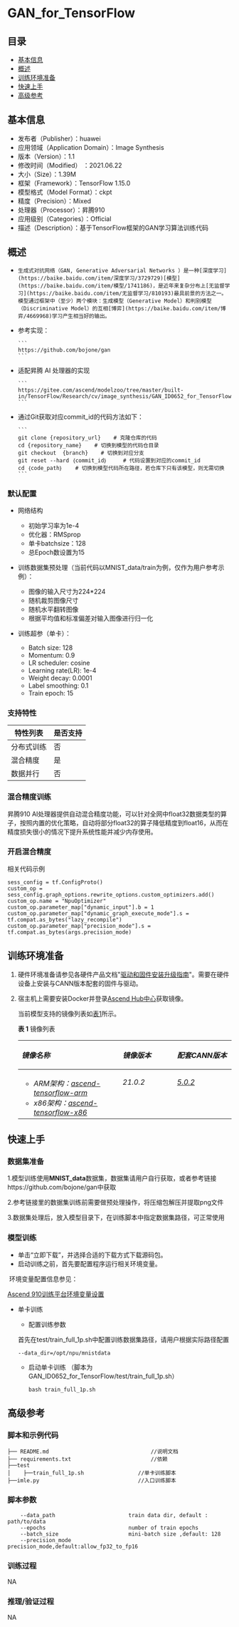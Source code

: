 # GAN_for_TensorFlow
## 目录
* [基本信息](#基本信息)
* [概述](#概述)
* [训练环境准备](#训练环境准备)
* [快速上手](#快速上手)
* [高级参考](#高级参考)


## 基本信息
- 发布者（Publisher）：huawei
- 应用领域（Application Domain）：Image Synthesis
- 版本（Version）：1.1
- 修改时间（Modified） ：2021.06.22
- 大小（Size）：1.39M
- 框架（Framework）：TensorFlow 1.15.0
- 模型格式（Model Format）：ckpt
- 精度（Precision）：Mixed
- 处理器（Processor）：昇腾910
- 应用级别（Categories）：Official
- 描述（Description）：基于TensorFlow框架的GAN学习算法训练代码

## 概述
-     生成式对抗网络（GAN, Generative Adversarial Networks ）是一种[深度学习](https://baike.baidu.com/item/深度学习/3729729)[模型](https://baike.baidu.com/item/模型/1741186)，是近年来复杂分布上[无监督学习](https://baike.baidu.com/item/无监督学习/810193)最具前景的方法之一。模型通过框架中（至少）两个模块：生成模型（Generative Model）和判别模型（Discriminative Model）的互相[博弈](https://baike.baidu.com/item/博弈/4669968)学习产生相当好的输出。 

-   参考实现：
    
        ```
        https://github.com/bojone/gan
        ```
    
-   适配昇腾 AI 处理器的实现
    
  
    ````
    ```
    https://gitee.com/ascend/modelzoo/tree/master/built-in/TensorFlow/Research/cv/image_synthesis/GAN_ID0652_for_TensorFlow
    ```
    ````
    
    
    
-   通过Git获取对应commit\_id的代码方法如下：
    
        ```
        git clone {repository_url}    # 克隆仓库的代码
        cd {repository_name}    # 切换到模型的代码仓目录
        git checkout  {branch}    # 切换到对应分支
        git reset --hard ｛commit_id｝     # 代码设置到对应的commit_id
        cd ｛code_path｝    # 切换到模型代码所在路径，若仓库下只有该模型，则无需切换
        ```

### 默认配置<a name="section91661242121611"></a>
-   网络结构
    -   初始学习率为1e-4
    -   优化器：RMSprop
    -   单卡batchsize：128
    -   总Epoch数设置为15
    
-   训练数据集预处理（当前代码以MNIST_data/train为例，仅作为用户参考示例）：
    -   图像的输入尺寸为224\*224
    -   随机裁剪图像尺寸
    -   随机水平翻转图像
    -   根据平均值和标准偏差对输入图像进行归一化

-   训练超参（单卡）：
    -   Batch size: 128
    -   Momentum: 0.9
    -   LR scheduler: cosine
    -   Learning rate\(LR\): 1e-4
    -   Weight decay: 0.0001
    -   Label smoothing: 0.1
    -   Train epoch: 15


### 支持特性<a name="section1899153513554"></a>

| 特性列表   | 是否支持 |
| ---------- | -------- |
| 分布式训练 | 否       |
| 混合精度   | 是       |
| 数据并行   | 否       |


### 混合精度训练<a name="section168064817164"></a>

昇腾910 AI处理器提供自动混合精度功能，可以针对全网中float32数据类型的算子，按照内置的优化策略，自动将部分float32的算子降低精度到float16，从而在精度损失很小的情况下提升系统性能并减少内存使用。

### 开启混合精度<a name="section20779114113713"></a>
相关代码示例

```
sess_config = tf.ConfigProto()
custom_op = sess_config.graph_options.rewrite_options.custom_optimizers.add()
custom_op.name = "NpuOptimizer"
custom_op.parameter_map["dynamic_input"].b = 1
custom_op.parameter_map["dynamic_graph_execute_mode"].s = tf.compat.as_bytes("lazy_recompile")
custom_op.parameter_map["precision_mode"].s = tf.compat.as_bytes(args.precision_mode)
```

## 训练环境准备

1.  硬件环境准备请参见各硬件产品文档"[驱动和固件安装升级指南]( https://support.huawei.com/enterprise/zh/category/ai-computing-platform-pid-1557196528909)"。需要在硬件设备上安装与CANN版本配套的固件与驱动。
2.  宿主机上需要安装Docker并登录[Ascend Hub中心](https://ascendhub.huawei.com/#/detail?name=ascend-tensorflow-arm)获取镜像。

    当前模型支持的镜像列表如[表1](#zh-cn_topic_0000001074498056_table1519011227314)所示。

    **表 1** 镜像列表

    <a name="zh-cn_topic_0000001074498056_table1519011227314"></a>
    <table><thead align="left"><tr id="zh-cn_topic_0000001074498056_row0190152218319"><th class="cellrowborder" valign="top" width="47.32%" id="mcps1.2.4.1.1"><p id="zh-cn_topic_0000001074498056_p1419132211315"><a name="zh-cn_topic_0000001074498056_p1419132211315"></a><a name="zh-cn_topic_0000001074498056_p1419132211315"></a><em id="i1522884921219"><a name="i1522884921219"></a><a name="i1522884921219"></a>镜像名称</em></p>
    </th>
    <th class="cellrowborder" valign="top" width="25.52%" id="mcps1.2.4.1.2"><p id="zh-cn_topic_0000001074498056_p75071327115313"><a name="zh-cn_topic_0000001074498056_p75071327115313"></a><a name="zh-cn_topic_0000001074498056_p75071327115313"></a><em id="i1522994919122"><a name="i1522994919122"></a><a name="i1522994919122"></a>镜像版本</em></p>
    </th>
    <th class="cellrowborder" valign="top" width="27.16%" id="mcps1.2.4.1.3"><p id="zh-cn_topic_0000001074498056_p1024411406234"><a name="zh-cn_topic_0000001074498056_p1024411406234"></a><a name="zh-cn_topic_0000001074498056_p1024411406234"></a><em id="i723012493123"><a name="i723012493123"></a><a name="i723012493123"></a>配套CANN版本</em></p>
    </th>
    </tr>
    </thead>
    <tbody><tr id="zh-cn_topic_0000001074498056_row71915221134"><td class="cellrowborder" valign="top" width="47.32%" headers="mcps1.2.4.1.1 "><a name="zh-cn_topic_0000001074498056_ul81691515131910"></a><a name="zh-cn_topic_0000001074498056_ul81691515131910"></a><ul id="zh-cn_topic_0000001074498056_ul81691515131910"><li><em id="i82326495129"><a name="i82326495129"></a><a name="i82326495129"></a>ARM架构：<a href="https://ascend.huawei.com/ascendhub/#/detail?name=ascend-tensorflow-arm" target="_blank" rel="noopener noreferrer">ascend-tensorflow-arm</a></em></li><li><em id="i18233184918125"><a name="i18233184918125"></a><a name="i18233184918125"></a>x86架构：<a href="https://ascend.huawei.com/ascendhub/#/detail?name=ascend-tensorflow-x86" target="_blank" rel="noopener noreferrer">ascend-tensorflow-x86</a></em></li></ul>
    </td>
    <td class="cellrowborder" valign="top" width="25.52%" headers="mcps1.2.4.1.2 "><p id="zh-cn_topic_0000001074498056_p1450714271532"><a name="zh-cn_topic_0000001074498056_p1450714271532"></a><a name="zh-cn_topic_0000001074498056_p1450714271532"></a><em id="i72359495125"><a name="i72359495125"></a><a name="i72359495125"></a>21.0.2</em></p>
    </td>
    <td class="cellrowborder" valign="top" width="27.16%" headers="mcps1.2.4.1.3 "><p id="zh-cn_topic_0000001074498056_p18244640152312"><a name="zh-cn_topic_0000001074498056_p18244640152312"></a><a name="zh-cn_topic_0000001074498056_p18244640152312"></a><em id="i162363492129"><a name="i162363492129"></a><a name="i162363492129"></a><a href="https://support.huawei.com/enterprise/zh/ascend-computing/cann-pid-251168373/software" target="_blank" rel="noopener noreferrer">5.0.2</a></em></p>
    </td>
    </tr>
    </tbody>
    </table>


## 快速上手
### 数据集准备

1.模型训练使用**MNIST_data**数据集，数据集请用户自行获取，或者参考链接https://github.com/bojone/gan中获取

2.参考链接里的数据集训练前需要做预处理操作，将压缩包解压并提取png文件

3.数据集处理后，放入模型目录下，在训练脚本中指定数据集路径，可正常使用

### 模型训练<a name="section715881518135"></a>
- 单击“立即下载”，并选择合适的下载方式下载源码包。
- 启动训练之前，首先要配置程序运行相关环境变量。

​       环境变量配置信息参见：

   [Ascend 910训练平台环境变量设置](https://gitee.com/ascend/ModelZoo-TensorFlow/wikis/01.%E8%AE%AD%E7%BB%83%E8%84%9A%E6%9C%AC%E8%BF%81%E7%A7%BB%E6%A1%88%E4%BE%8B/Ascend%20910%E8%AE%AD%E7%BB%83%E5%B9%B3%E5%8F%B0%E7%8E%AF%E5%A2%83%E5%8F%98%E9%87%8F%E8%AE%BE%E7%BD%AE)

- 单卡训练

  - 配置训练参数

  首先在test/train_full_1p.sh中配置训练数据集路径，请用户根据实际路径配置

  ```
  --data_dir=/opt/npu/mnistdata
  ```

  - 启动单卡训练 （脚本为GAN_ID0652_for_TensorFlow/test/train_full_1p.sh） 

    ```
    bash train_full_1p.sh
    ```

## 高级参考

### 脚本和示例代码<a name="section08421615141513"></a>

    ├── README.md                                //说明文档
    ├── requirements.txt						 //依赖
    ├──test										 
    │    ├──train_full_1p.sh				 //单卡训练脚本
    ├──imle.py                   	         //入口训练脚本


### 脚本参数<a name="section6669162441511"></a>

```
    --data_path                       train data dir, default : path/to/data
    --epochs                          number of train epochs
    --batch_size                      mini-batch size ,default: 128 
    --precision_mode                  precision_mode,default:allow_fp32_to_fp16
```

### 训练过程<a name="section1589455252218"></a>

NA


### 推理/验证过程<a name="section1465595372416"></a>

NA
